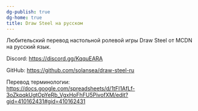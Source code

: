 ```yaml
---
dg-publish: true
dg-home: true
title: Draw Steel на русском
---
```

Любительский перевод настольной ролевой игры Draw Steel от MCDN на русский язык.

Discord: https://discord.gg/KqquEARA

GitHub: https://github.com/solansea/draw-steel-ru

Перевод терминологии: https://docs.google.com/spreadsheets/d/1tFI1AfLf-3oZkpqkUgtOpYeRb_VgxHoFhFU5PivofXM/edit?gid=410162431#gid=410162431